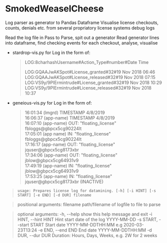 # SmokedWeaselCheese
Log parser as generator to Pandas Dataframe
Visualise license checkouts, counts, denials etc. from several propriatory license systems debug logs

Read the log file in Pass  to Parse, spit out a generator
Read generator lines into dataframe, find checking events for each checkout, analyse, visualise

* stardrop-vis.py for Log in the form of: 

  > LOG:8charhashUsername#Action_Type#number#Date Time
  >
  > LOG:GQAAJwAKSpot#License_granted#32#19 Nov 2018 06:46  
  > LOG:GQAAJwAKSpot#License_released#32#19 Nov 2018 07:15  
  > LOG:VS9y/9PIErmintrude#License_granted#32#19 Nov 2018 10:29  
  > LOG:VS9y/9PIErmintrude#License_released#32#19 Nov 2018 10:37  

* geneious-vis.py for Log in the form of:

  > 16:01:34 (lmgrd) TIMESTAMP 4/8/2019  
  > 16:06:37 (app-name) TIMESTAMP 4/8/2019  
  > 16:07:10 (app-name) OUT: "floating_license" fbloggs@gbpcx5cg90224lt  
  > 17:05:01 (app name) IN: "floating_license" fbloggs@gbpcx5cg90224lt  
  > 17:16:17 (app-name) OUT: "floating_license" jquser@gbpcx5cg8173xbr  
  > 17:34:06 (app-name) OUT: "floating_license" jblow@gbpcx5cg64931v9  
  > 17:49:19 (app-name) IN: "floating_license" jblow@gbpcx5cg64931v9  
  > 17:53:25 (app-name) IN: "floating_license" jquser@gbpcx5cg8173xbr  (INACTIVE)  

> `usage: Prepares license log for datamining. [-h] [-i HINT] [-s START] [-e END] [-d DUR] filename`  

> positional arguments:
> filename              path/filename of logfile to file to parse

> optional arguments:
>  -h, --help            show this help message and exit
>  -i HINT, --hint HINT  Hint start date of the log YYYY-MM-DD
>  -s START, --start START
>                        Start date YYYY-MM-DDTHH:MM e.g 2020-03-23T13:24
>  -e END, --end END     End date YYYY-MM-DDTHH:MM
>  -d DUR, --dur DUR     Duration: Hours, Days, Weeks, e.g. 2W for 2 weeks

